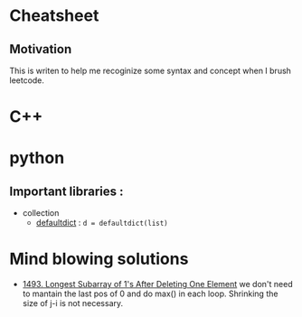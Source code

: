 Cheatsheet
==========

## Motivation
This is writen to help me recoginize some syntax and concept when I brush leetcode.


# C++





# python

## Important libraries :
- collection
  - [defaultdict](https://docs.python.org/zh-tw/3/library/collections.html#collections.defaultdict) : `d = defaultdict(list)`




# Mind blowing solutions

- [1493. Longest Subarray of 1's After Deleting One Element](https://leetcode.com/problems/longest-subarray-of-1s-after-deleting-one-element/discuss/708112/JavaC%2B%2BPython-Sliding-Window-at-most-one-0) 
we don't need to mantain the last pos of 0 and do max() in each loop. Shrinking the size of j-i is not necessary.
